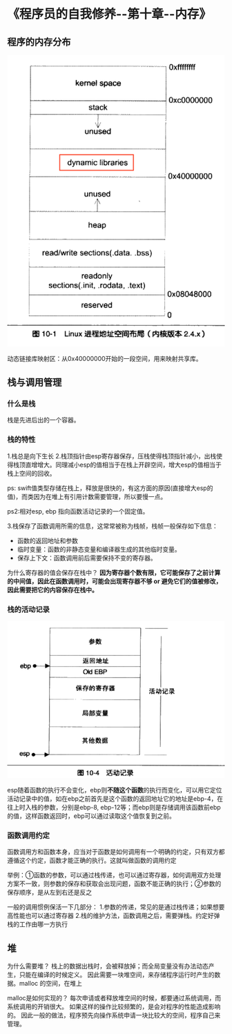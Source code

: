 # 《程序员的自我修养--第十章--内存》

## 程序的内存分布
![linux 2.4进程虚拟空间](media/16416425359122/linux%202.4%E8%BF%9B%E7%A8%8B%E8%99%9A%E6%8B%9F%E7%A9%BA%E9%97%B4.png)
 
 动态链接库映射区：从0x40000000开始的一段空间，用来映射共享库。
 
 ## 栈与调用管理
 
 ### 什么是栈
 栈是先进后出的一个容器。
 
 ### 栈的特性
 1.栈总是向下生长
 2.栈顶指针由esp寄存器保存，压栈使得栈顶指针减小，出栈使得栈顶直增增大。同理减小esp的值相当于在栈上开辟空间，增大esp的值相当于栈上空间的回收。
 
 ps: swift值类型存储在栈上，释放是很快的，有这方面的原因(直接增大esp的值)，而类因为在堆上有引用计数需要管理，所以要慢一点。
 
 ps2:相对esp, ebp 指向函数活动记录的一个固定值。
 
3.栈保存了函数调用所需的信息，这常常被称为栈帧，栈帧一般保存如下信息：
- 函数的返回地址和参数
- 临时变量：函数的非静态变量和编译器生成的其他临时变量。
- 保存上下文：函数调用前后需要保持不变的寄存器。

为什么寄存器的值会保存在栈中？
**因为寄存器个数有限，它可能保存了之前计算的中间值，因此在函数调用时，可能会出现寄存器不够 or 避免它们的值被修改，因此需要把它的内容保存在栈中。**
 
 ### 栈的活动记录
 ![栈帧](media/16416425359122/%E6%A0%88%E5%B8%A7.png)

esp随着函数的执行不会变化，ebp则**不随这个函数**的执行而变化，可以用它定位活动记录中的值，如在ebp之前首先是这个函数的返回地址它的地址是ebp-4，在往上时入栈的参数，分别是ebp-8, ebp-12等；而ebp则是存储调用该函数前ebp的值，这样函数返回时，ebp可以通过读取这个值恢复到之前。

### 函数调用约定
函数调用方和函数本身，应当对于函数是如何调用有一个明确的约定，只有双方都遵循这个约定，函数才能正确的执行。这就叫做函数的调用约定

举例：①函数的参数，可以通过栈传递，也可以通过寄存器，如何调用双方处理方案不一致，则参数的保存和获取会出现问题，函数不能正确的执行；②参数的保存顺序，是从左到右还是反之

一般的调用惯例保活一下几部分：
1.参数的传递，常见的是通过栈传递；如果想要高性能也可以通过寄存器
2.栈的维护方法，函数调用之后，需要弹栈。约定好弹栈的工作由哪一方执行

## 堆

为什么需要堆？
栈上的数据出栈时，会被释放掉；而全局变量没有办法动态产生，只能在编译的时候定义。
因此需要一块堆空间，来存储程序运行时产生的数据。malloc 的空间，在堆上

malloc是如何实现的？
每次申请或者释放堆空间的时候，都要通过系统调用，而系统调用的开销很大。
如果这样的操作比较频繁的，是会对程序的性能造成影响的。
因此一般的做法，程序预先向操作系统申请一块比较大的空间，程序自己来管理。







 
 
 